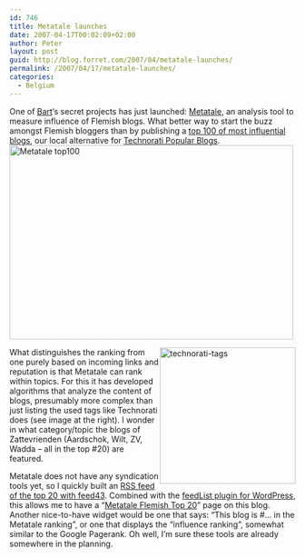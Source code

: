 ```yaml
---
id: 746
title: Metatale launches
date: 2007-04-17T00:02:09+02:00
author: Peter
layout: post
guid: http://blog.forret.com/2007/04/metatale-launches/
permalink: /2007/04/17/metatale-launches/
categories:
  - Belgium
---
```

One of [Bart](http://www.netlash.com)&#8216;s secret projects has just launched: [Metatale](http://www.metatale.eu), an analysis tool to measure influence of Flemish blogs. What better way to start the buzz amongst Flemish bloggers than by publishing a [top 100 of most influential blogs](http://www.metatale.eu/top-100), our local alternative for [Technorati Popular Blogs](http://technorati.com/pop/blogs/).  
[<img loading="lazy" src="http://farm1.static.flickr.com/233/462102415_0785a5187f.jpg" width="500" height="342" alt="Metatale top100" />](http://www.flickr.com/photos/pforret/462102415/ "Photo Sharing")  
<!--more-->

  
[<img loading="lazy" style="float: right" src="http://farm1.static.flickr.com/217/462096879_a6954a6687_m.jpg" width="239" height="240" alt="technorati-tags" />](http://www.flickr.com/photos/pforret/462096879/ "Photo Sharing") What distinguishes the ranking from one purely based on incoming links and reputation is that Metatale can rank within topics. For this it has developed algorithms that analyze the content of blogs, presumably more complex than just listing the used tags like Technorati does (see image at the right). I wonder in what category/topic the blogs of Zattevrienden (Aardschok, Wilt, ZV, Wadda &#8211; all in the top #20) are featured.

Metatale does not have any syndication tools yet, so I quickly built an [RSS feed of the top 20 with feed43](http://feed43.com/metatale-belgian-blog-top20.xml). Combined with the [feedList plugin for WordPress](http://rawlinson.us/blog/?p=212), this allows me to have a &#8220;[Metatale Flemish Top 20](http://blog.forret.com/projects/statistics/metatale-flemish-top-20/)&#8221; page on this blog. Another nice-to-have widget would be one that says: &#8220;This blog is #&#8230; in the Metatale ranking&#8221;, or one that displays the &#8220;influence ranking&#8221;, somewhat similar to the Google Pagerank. Oh well, I&#8217;m sure these tools are already somewhere in the planning.